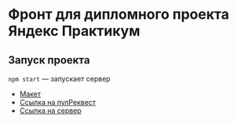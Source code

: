 # Фронт для дипломного проекта Яндекс Практикум
## Запуск проекта

`npm start` — запускает сервер   

* [Макет](https://disk.yandex.ru/d/UxadTmah2jSTgA)
* [Ccылка на пулРеквест](https://github.com/Artem-Mit/movies-explorer-frontend/pull/2)
* [Ссылка на сервер](https://prakticum-diploma.nomoredomains.work/)
